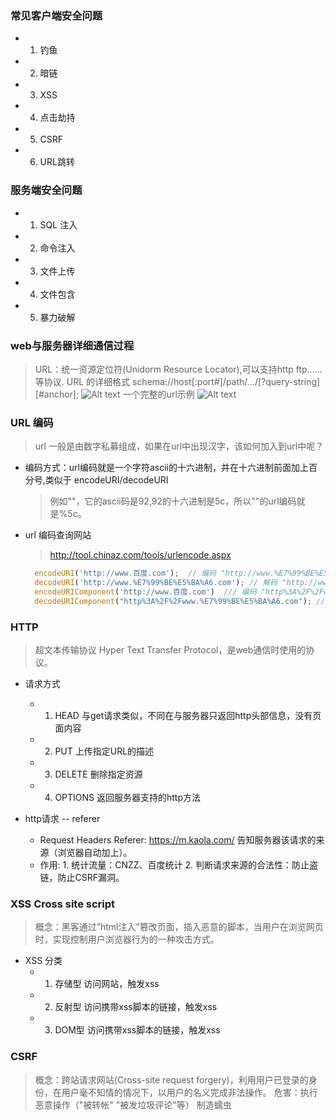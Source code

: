 ### 常见客户端安全问题
- 1. 钓鱼
- 2. 暗链
- 3. XSS
- 4. 点击劫持
- 5. CSRF
- 6. URL跳转

### 服务端安全问题
- 1. SQL 注入
- 2. 命令注入
- 3. 文件上传
- 4. 文件包含
- 5. 暴力破解

### web与服务器详细通信过程
> URL：统一资源定位符(Unidorm Resource Locator),可以支持http ftp......等协议.
URL 的详细格式
schema://host[:port#]/path/.../[?query-string][#anchor];
![Alt text](F:/WEB/JSlearn/src/web安全/img/URL.png)
一个完整的url示例
![Alt text](F:/WEB/JSlearn/src/web安全/img/URLCASE.png)

### URL 编码
> url 一般是由数字私募组成，如果在url中出现汉字，该如何加入到url中呢？

+ 编码方式：url编码就是一个字符ascii的十六进制，并在十六进制前面加上百分号,类似于 encodeURI/decodeURI
    > 例如"\"，它的ascii码是92,92的十六进制是5c，所以"\"的url编码就是%5c。
+ url 编码查询网站
    > http://tool.chinaz.com/tools/urlencode.aspx
  ```javascript
    encodeURI('http://www.百度.com');  // 编码 "http://www.%E7%99%BE%E5%BA%A6.com"
    decodeURI('http://www.%E7%99%BE%E5%BA%A6.com'); // 解码 "http://www.百度.com"
    encodeURIComponent('http://www.百度.com')  /// 编码 "http%3A%2F%2Fwww.%E7%99%BE%E5%BA%A6.com"
    decodeURIComponent("http%3A%2F%2Fwww.%E7%99%BE%E5%BA%A6.com"); // 解码 "http://www.百度.com"
  ```

### HTTP
> 超文本传输协议 Hyper Text Transfer Protocol，是web通信时使用的协议。

- 请求方式
  + 1. HEAD 与get请求类似，不同在与服务器只返回http头部信息，没有页面内容
  + 2. PUT 上传指定URL的描述
  + 3. DELETE 删除指定资源
  + 4. OPTIONS 返回服务器支持的http方法

- http请求 -- referer
  + Request Headers Referer: https://m.kaola.com/  告知服务器该请求的来源（浏览器自动加上）。
  + 作用: 1. 统计流量：CNZZ、百度统计 2. 判断请求来源的合法性：防止盗链，防止CSRF漏洞。

### XSS Cross site script
> 概念：黑客通过“html注入”篡改页面，插入恶意的脚本，当用户在浏览网页时，实现控制用户浏览器行为的一种攻击方式。
+ XSS 分类
    - 1. 存储型  访问网站，触发xss
    - 2. 反射型  访问携带xss脚本的链接，触发xss
    - 3. DOM型   访问携带xss脚本的链接，触发xss

### CSRF 
> 概念：跨站请求网站(Cross-site request forgery)，利用用户已登录的身份，在用户毫不知情的情况下，以用户的名义完成非法操作。
危害：执行恶意操作（"被转帐" "被发垃圾评论"等） 制造蠕虫